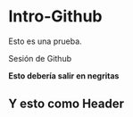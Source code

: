 # Intro-Github

Esto es una prueba. 

 Sesión de Github


**Esto debería salir en negritas**
## Y esto como Header